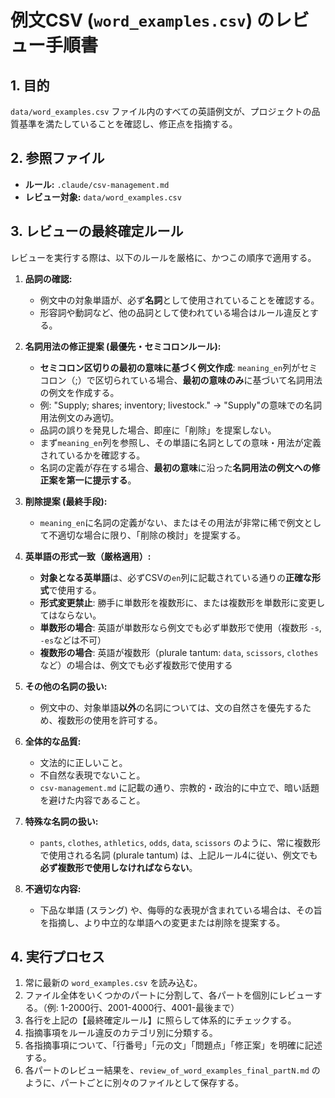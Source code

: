 # 例文CSV (`word_examples.csv`) のレビュー手順書

## 1. 目的

`data/word_examples.csv` ファイル内のすべての英語例文が、プロジェクトの品質基準を満たしていることを確認し、修正点を指摘する。

## 2. 参照ファイル

- **ルール:** `.claude/csv-management.md`
- **レビュー対象:** `data/word_examples.csv`

## 3. レビューの最終確定ルール

レビューを実行する際は、以下のルールを厳格に、かつこの順序で適用する。

1.  **品詞の確認:**
    - 例文中の対象単語が、必ず**名詞**として使用されていることを確認する。
    - 形容詞や動詞など、他の品詞として使われている場合はルール違反とする。

2.  **名詞用法の修正提案 (最優先・セミコロンルール):**
    - **セミコロン区切りの最初の意味に基づく例文作成**: `meaning_en`列がセミコロン（;）で区切られている場合、**最初の意味のみ**に基づいて名詞用法の例文を作成する。
    - 例: "Supply; shares; inventory; livestock." → "Supply"の意味での名詞用法例文のみ適切。
    - 品詞の誤りを発見した場合、即座に「削除」を提案しない。
    - まず`meaning_en`列を参照し、その単語に名詞としての意味・用法が定義されているかを確認する。
    - 名詞の定義が存在する場合、**最初の意味**に沿った**名詞用法の例文への修正案を第一に提示する**。

3.  **削除提案 (最終手段):**
    - `meaning_en`に名詞の定義がない、またはその用法が非常に稀で例文として不適切な場合に限り、「削除の検討」を提案する。

4.  **英単語の形式一致（厳格適用）:**
    - **対象となる英単語**は、必ずCSVの`en`列に記載されている通りの**正確な形式**で使用する。
    - **形式変更禁止**: 勝手に単数形を複数形に、または複数形を単数形に変更してはならない。
    - **単数形の場合**: 英語が単数形なら例文でも必ず単数形で使用（複数形 `-s`, `-es`などは不可）
    - **複数形の場合**: 英語が複数形（plurale tantum: `data`, `scissors`, `clothes`など）の場合は、例文でも必ず複数形で使用する

5.  **その他の名詞の扱い:**
    - 例文中の、対象単語**以外**の名詞については、文の自然さを優先するため、複数形の使用を許可する。

6.  **全体的な品質:**
    - 文法的に正しいこと。
    - 不自然な表現でないこと。
    - `csv-management.md` に記載の通り、宗教的・政治的に中立で、暗い話題を避けた内容であること。

7.  **特殊な名詞の扱い:**
    - `pants`, `clothes`, `athletics`, `odds`, `data`, `scissors` のように、常に複数形で使用される名詞 (plurale tantum) は、上記ルール4に従い、例文でも**必ず複数形で使用しなければならない**。

8.  **不適切な内容:**
    - 下品な単語 (スラング) や、侮辱的な表現が含まれている場合は、その旨を指摘し、より中立的な単語への変更または削除を提案する。

## 4. 実行プロセス

1.  常に最新の `word_examples.csv` を読み込む。
2.  ファイル全体をいくつかのパートに分割して、各パートを個別にレビューする。（例: 1-2000行、2001-4000行、4001-最後まで）
3.  各行を上記の【最終確定ルール】に照らして体系的にチェックする。
4.  指摘事項をルール違反のカテゴリ別に分類する。
5.  各指摘事項について、「行番号」「元の文」「問題点」「修正案」を明確に記述する。
6.  各パートのレビュー結果を、`review_of_word_examples_final_partN.md` のように、パートごとに別々のファイルとして保存する。
